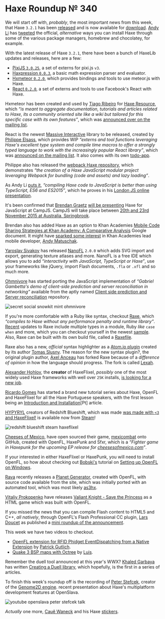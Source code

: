 [_template]: ../templates/roundup.html
[date]: / "2015-10-14 10:12:00"
[modified]: / "2015-10-14 10:12:00"
[published]: / "2015-10-14 10:12:00"
[“”]: a ""
# Haxe Roundup № 340

We will start off with, _probably_, the most important news from this week,
that Haxe `3.2.1` has been [released][l1] and is now available for [download][l2].
[Andy Li][tw1] has [tweeted][l3] the official, _alternative_ ways you can
install Haxe through some of the various package managers, homebrew and chocolatey, 
for example.

With the latest release of Haxe `3.2.1`, there have been a bunch of HaxeLib
updates and releases, here are a few:
	
- [PixiJS `3.0.25`][l4], a set of externs for pixi.js `v3`.
- [Haxpression `0.0.3`][l5], a basic math expression parser and evaluator.
- [Hxmeteor `0.2.0`][l6], which provides bindings and tools to use meteor.js with Haxe.
- [React `0.2.0`][l7], a set of externs and tools to use Facebook's React with Haxe.

Hxmeteor has been created and used by [Tiago Ribeiro][tw2] for [Haxe Resource][l8],
which _“is meant to aggregate documentation, tutorials and articles related to 
Haxe, its a community oriented site like a wiki but tailored for this specific 
case with its own features”_, which was [announced over on the mailing list][l9].

React is the newest [Massive Interactive][tw4] library to be released, created by 
[Philippe Elsass][tw3], which provides WIP _“externs and tool functions leveraging 
Haxe's excellent type system and compile time macros to offer a strongly typed 
language to work with the increasingly popular React library”_, which was
[announced on the mailing list][l10]. It also comes with its own [todo-app][l11].

Philippe also has released the [webpack Haxe repository][l12], which demonstrates
_“the creation of a Haxe JavaScript modular project leveraging Webpack for 
bundling (code and assets) and lazy loading”_. 

As Andy Li [puts it][l13], _“compiling Haxe code to JavaScript is better than using
TypeScript, ES6 and ES2015”_, which he proves in his [London JS online 
presentation][l14].

It's been confirmed that [Brendan Graetz][tw5] [will be presenting][l15] Haxe 
for JavaScript at CampJS. CampJS will take place between [20th and 23rd November 
2015 at Australia, Springbrook][l16].

Brendan also has added Haxe as an option to Khan Academies [Mobile Code Sharing 
Strategies at Khan Academy: A Comparative Analysis][l17] Google document. It might
have [sparked some interest][l18] in Khan Academies lead mobile developer, 
[Andy Matuschak][tw6].

[Yaroslav Sivakov][tw18] has released [NanoFL][l39] `2.0.0` which adds SVG import
and export, generating texture atlases and more. NanoFL is a free IDE which allows
you to add _“interactivity with JavaScript, TypeScript or Haxe”_, use your 
frameworks like jQuery, import Flash documents, `.fla` or `.xfl` and so much 
more.

[Ohmnivore][tw7] has started porting the JavaScript implementation of
_“Gabriel Gambetta's demo of client-side prediction and server reconciliation 
in networking”_ available from the aptly named [Client side prediction and 
Server reconciliation][l19] repository.

![secret social snowkit mint ohmnivore](/img/340/secret.png "Ohmnivore (@4_AM_Games) integrating mint into a secret snowkit collective powered engine.")

If you're more comfortable with a Ruby like syntax, checkout [Raxe][l20], which 
_“compiles to Haxe without any performance penalty and runtime library”_. [Recent][l21]
updates to Raxe include multiple types in a module, Ruby _like_ `case when` and
more, which you can checkout yourself in the newest [sample][l22]. Also, Raxe
can be built with its own build file, called a [Raxefile][l24].

Raxe also has a new, _official_ syntax highlighter as a [Atom.io plugin][l23] created by 
its author [Tomas Slusny][tw8]. The reason for the new syntax plugin?, the original
plugin author, [Axel Anceau][gh1] has forked Raxe because of a _difference of opinion_
in how the language should progress. The fork is called [Lexah][l25].

[Alexander Hohlov][tw9], the **creator** of HaxeFlixel, _possibly_ one of the most 
widely used Haxe frameworks with well over `25K` installs, [is looking for a new 
job][l26].

[Ricardo Gomes][w1] has started a brand new tutorial series about Haxe, OpenFL and
HaxeFlixel for all the Haxe Portuguese speakers, with the first lesson being an
[Introduction and Installation][l27][Pt] article.

[HYPYRYL][tw10] creators of Redshift Blueshift, which was made [was made with `<3` 
and HaxeFlixel!][l28] is available now from [Steam][l29]!

![redshift blueshift steam haxeflixel](/img/340/redshiftblueshift.jpg "@HYPYRYL creators of Redshift Blueshift.")

[Cheeses of Mexico][tw11], have open sourced their game, 
[mexicombat][l30] onto GitHub, created with OpenFL, HaxePunk and Sfxr, which is a
_“Fighter game in Haxepunk for the upcoming EP release for [cheesesofmexico.com][l31]”_.

If your interested in either HaxeFlixel or HaxePunk, you will need to install
OpenFL, so how about checking out [Bobski's][tw12] tutorial on [Setting up OpenFL
on Windows][l32].

[Rava][tw13] recently releases a [Planet Generator][l33], created with OpenFL, with
source code available from the site, which was initially ported with an
automated tool, which was most likely [as3hx][l34].

[Vitaliy Prokopenko][tw14] have releases [Valiant Knight - Save the Princess][l35]
as a HTML game which was built with OpenFL.

If you missed the news that you can compile Flash content to HTML5 and C++, _all
natively_, through OpenFL's Flash Professional CC plugin, [Lars Doucet][tw15]
as published a [mini roundup of the announcement][l36].

This week we have two videos to checkout.

- [OpenFL extension for RFID Phidget EventDispatching from a Native Extension][l37]
by [Patrick Gutlich][tw16].
- [Quake 3 BSP maps with Octree][l38] by [Luis][tw17].

Remember the duell tool announced at this year's WWX? [Khaled Garbaya][tw19] has
written [Creating a Duell library][l40], which hopefully, is the first in a series
of articles.

To finish this week's roundup off is the recording of [Peter Stefcek][tw20], creator
of the [Genome2D engine][l41]. recent presentation about Haxe's multiplatform
development features at OpenSlava.

![youtube openslava peter stefcek talk](https://www.youtube.com/watch?v=CupIdO-GpVg)

_Actually_ one more, [Cauê Waneck][tw21] and his Haxe [stickers][l42].
	
[w1]: https://ricsgomes.wordpress.com/ "@RicardoGomes"
[gh1]: https://github.com/Peekmo "@Peekmo"

[tw21]: https://twitter.com/cwaneck "@cwaneck"
[tw20]: https://twitter.com/sHTiF "@sHTiF"
[tw19]: https://twitter.com/khaled_garbaya "@khaled_garbaya"
[tw18]: https://twitter.com/yar3333_ru "@yar3333_ru"
[tw17]: https://twitter.com/djokersoft "@djokersoft"
[tw16]: https://twitter.com/gepatto "@gepatto"
[tw15]: https://twitter.com/larsiusprime "@larsiusprime"
[tw14]: https://twitter.com/lillden "@lillden"
[tw13]: https://twitter.com/dashrava "@dashrava"
[tw12]: https://twitter.com/BobskiProject "@BobskiProject"
[tw11]: https://twitter.com/cheesesofmexico "@cheesesofmexico"
[tw10]: https://twitter.com/HYPYRYL "@HYPYRYL"
[tw9]: https://twitter.com/teormech "@teormech"
[tw8]: https://twitter.com/_deathbeam "@_deathbeam"
[tw7]: https://twitter.com/4_AM_Games "@4_AM_Games"
[tw6]: https://twitter.com/andy_matuschak "@andy_matuschak"
[tw5]: https://twitter.com/bguiz "@bguiz"
[tw4]: https://twitter.com/Massive_Voice "@Massive_Voice"
[tw3]: https://twitter.com/elsassph "@elsassph"
[tw2]: https://twitter.com/prog4mr "@prog4mr"
[tw1]: https://twitter.com/andy_li "@andy_li"

[l42]: https://twitter.com/cwaneck/status/655175356136214529 "Haxe Stickers!?!?!"
[l41]: http://www.genome2d.com/ "Genome2D Engine"
[l40]: http://www.khaledgarbaya.net/creating-duell-library/ "Creating a Duell library"
[l39]: http://nanofl.com/ "NanoFL - Free vector and animation editor"
[l38]: https://www.youtube.com/watch?v=RBIej5S29ec "Haxe Quake 3 BSP maps with Octree on YouTube"
[l37]: https://www.youtube.com/watch?v=XD4ro0Wz-es "OpenFL extension for RFID Phidget on YouTube"
[l36]: https://storify.com/larsiusprime/compiling-flash-content-to-html5-and-c-natively "Compiling Flash content to HTML5 and C++, natively"
[l35]: http://urbanduckgames.com/html5/valiantknightSTP/ "Valiant Knight - Save the Princess"
[l34]: https://github.com/HaxeFoundation/as3hx "As3hx on GitHub"
[l33]: http://www.dashrava.com/planets/ "Planet Generator"
[l32]: http://bobski-project.com/tutorial/openfl/setting-up-openfl-on-windows/ "Setting up OpenFL on Windows"
[l31]: http://cheesesofmexico.com/ "Cheeses of Mexico"
[l30]: https://github.com/fritzvd/mexicombat "Mexicombat on GitHub"
[l29]: http://store.steampowered.com/app/367430/ "Redshift Blueshift available on Steam!"
[l28]: https://twitter.com/HYPYRYL/status/654332550270226432 "Redshift Blueshift created with <3 and HaxeFlixel"
[l27]: https://ricsgomes.wordpress.com/2015/10/12/primeiros-passos-com-o-haxeflixel-introducao-e-instalacao/ "Getting started with HaxeFlixel: Introduction and Installation"
[l26]: https://twitter.com/teormech/status/654351442208235524 "Alexander Hohlov looking for new job"
[l25]: https://github.com/Peekmo/lexah "Lexah on GitHub"
[l24]: https://twitter.com/_deathbeam/status/653916216982159360 "Raxe's buildfile, Raxefile"
[l23]: https://atom.io/packages/language-raxe "Atom.io Raxe Syntax Highlighter"
[l22]: https://github.com/nondev/raxe/blob/master/examples/Enums.rx "Raxe Enums.rx Sample on GitHub"
[l21]: https://twitter.com/_deathbeam/status/653545438570790913 "Recent Raxe updates"
[l20]: https://github.com/nondev/raxe "Raxe on GitHub"
[l19]: https://github.com/Ohmnivore/ClientSidePredictionAndServerReconciliation "ClientSidePredictionAndServerReconciliation on GitHub"
[l18]: https://twitter.com/andy_matuschak/status/654675737408962560 "Interest in Haxe from Khan Academies lead mobile developer"
[l17]: https://docs.google.com/document/d/12BiaH_SfTlcMQb2zjaY4BMNOwIz6imNb4J0Elhly-Sg/edit#heading=h.rgiv4fki2mvn "Mobile Code Sharing Strategies at Khan Academy: a Comparative Analysis on Google Docs"
[l16]: http://lanyrd.com/2015/campjsnews/sdtphd/ "Haxe for JavaScripters at CampJS"
[l15]: https://twitter.com/bguiz/status/654378425424068608 "Haxe for JavaScript conformed for CampJS"
[l14]: https://plus.google.com/u/0/events/c834kn0hcckdvcobju21duiabdk "Haxe, a language that compiles to JavaScript presented by Andy Li"
[l13]: https://twitter.com/andy_li/status/654605220496973824 "Andy Li presents Haxe JavaScript online"
[l12]: https://github.com/elsassph/webpack-haxe-example "Webpack Haxe Example on GitHub"
[l11]: https://twitter.com/elsassph/status/654934563723063296 "Haxe React Todo App"
[l10]: https://groups.google.com/d/msg/haxelang/r3QlPCZWgZc/Grf46G3cCQAJ "Haxe React Annoucement"
[l9]: https://groups.google.com/forum/#!topic/haxelang/rAqQmwKHBBc "Haxe Resource Announcement"
[l8]: http://haxeresource.meteor.com/ "Haxe Resource"
[l7]: http://lib.haxe.org/p/react "React on HaxeLib"
[l6]: http://lib.haxe.org/p/hxmeteor "Hxmeteor on HaxeLib"
[l5]: http://lib.haxe.org/p/haxpression "Haxpression on HaxeLib"
[l4]: http://lib.haxe.org/p/pixijs "PixiJS on HaxeLib"
[l3]: https://twitter.com/andy_li/status/654229253760806912 "Haxe 3.2.1 package updates"
[l2]: http://haxe.org/download/version/3.2.1/ "Download Haxe 3.2.1 from Haxe.org"
[l1]: http://haxe.io/releases/3.2.1/ "What's New in Haxe 3.2.1"
